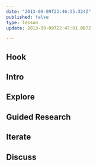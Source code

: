 ```yaml
---
date: "2013-09-09T22:46:35.324Z"
published: false
type: lesson
update: 2013-09-09T22:47:01.887Z

---
```


## Hook
<!-- -->
## Intro
<!-- -->
## Explore
<!-- -->
## Guided Research
<!-- -->
## Iterate
<!-- -->
## Discuss
